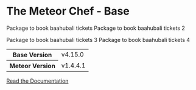 # The Meteor Chef - Base
Package to book baahubali tickets
Package to book baahubali tickets 2

Package to book baahubali tickets 3
Package to book baahubali tickets 4

<table>
  <tbody>
    <tr>
      <th>Base Version</th>
      <td>v4.15.0</td>
    </tr>
    <tr>
      <th>Meteor Version</th>
      <td>v1.4.4.1</td>
    </tr>
  </tbody>
</table>

[Read the Documentation](http://themeteorchef.com/base)

